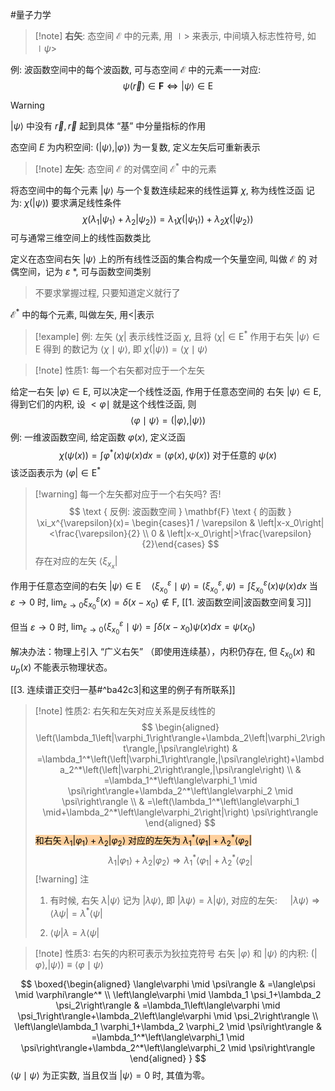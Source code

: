 #量子力学 

>[!note] **右矢**: 态空间 $\mathcal{E}$ 中的元素, 用 $\mid>$ 来表示, 中间填入标志性符号, 如 $\mid \psi>$ 

例: 波函数空间中的每个波函数, 可与态空间 $\mathcal{E}$ 中的元素一一对应:
$$
\psi(\vec{r}) \in \mathbf{F} \Leftrightarrow|\psi\rangle \in \mathrm{E}
$$

>[!warning] 
>$|\psi\rangle$ 中没有 $\vec{r}, \vec{r}$ 起到具体 “基” 中分量指标的作用

态空间 $E$ 为内积空间: $(|\psi\rangle,|\varphi\rangle)$ 为一复数, 定义左矢后可重新表示


>[!note] **左矢**: 态空间 $\mathcal{E}$ 的对偶空间 $\mathcal{E}^*$ 中的元素

将态空间中的每个元素 $|\psi\rangle$ 与一个复数连续起来的线性运算 $\chi$, 称为线性泛函 记为: $\chi(|\psi\rangle)$ 要求满足线性条件
$$
\chi\left(\lambda_1\left|\psi_1\right\rangle+\lambda_2\left|\psi_2\right\rangle\right)=\lambda_1 \chi\left(\left|\psi_1\right\rangle\right)+\lambda_2 \chi\left(\left|\psi_2\right\rangle\right)
$$
可与通常三维空间上的线性函数类比

定义在态空间右矢 $|\psi\rangle$ 上的所有线性泛函的集合构成一个矢量空间, 叫做 $\mathcal{E}$ 的 对偶空间，记为 $\varepsilon$ *, 可与函数空间类别

>不要求掌握过程, 只要知道定义就行了



$\mathcal{E}^*$ 中的每个元素, 叫做左矢, 用<|表示

>[!example] 例: 左矢 $\langle\chi|$ 表示线性泛函 $\chi$, 且将 $\langle\chi| \in \mathrm{E}^*$ 作用于右矢 $|\psi\rangle \in \mathrm{E}$ 得到 的数记为 $\langle\chi \mid \psi\rangle$, 即 $\chi(|\psi\rangle)=\langle\chi \mid \psi\rangle$

>[!note] 性质1: 每一个右矢都对应于一个左矢

给定一右矢 $|\varphi\rangle \in \mathrm{E}$, 可以决定一个线性泛函, 作用于任意态空间的 右矢 $|\psi\rangle \in \mathrm{E}$, 得到它们的内积, 设 $<\varphi \mid$ 就是这个线性泛函, 则
$$
\langle\varphi \mid \psi\rangle=(|\varphi\rangle,|\psi\rangle)
$$
例: 一维波函数空间, 给定函数 $\varphi(x)$, 定义泛函
$$
\chi(\psi(x))=\int \varphi^*(x) \psi(x) d x=(\varphi(x), \psi(x)) \text { 对于任意的 } \psi(x)
$$
该泛函表示为 $\langle\varphi| \in \mathrm{E}^*$


>[!warning] 每一个左矢都对应于一个右矢吗? 否!
$$
\text { 反例: 波函数空间 } \mathbf{F} \text { 的函数 } \xi_x^{\varepsilon}(x)= \begin{cases}1 / \varepsilon & \left|x-x_0\right|<\frac{\varepsilon}{2} \\ 0 & \left|x-x_0\right|>\frac{\varepsilon}{2}\end{cases}
$$
存在对应的左矢 $\left\langle\xi_{x_x}\right|$

作用于任意态空间的右矢 $|\psi\rangle \in \mathrm{E} \quad\left\langle\xi_{x_0}^{\varepsilon} \mid \psi\right\rangle=\left(\xi_{x_0}^{\varepsilon}, \psi\right)=\int \xi_{x_0}^{\varepsilon}(x) \psi(x) d x$ 当 $\varepsilon \rightarrow 0$ 时, $\lim _{\varepsilon \rightarrow 0} \xi_{x_0}^{\varepsilon}(x)=\delta\left(x-x_0\right) \notin \mathrm{F}$, [[1. 波函数空间|波函数空间复习]]

但当 $\varepsilon \rightarrow 0$ 时, $\lim _{\varepsilon \rightarrow 0}\left\langle\xi_{x_0}^{\varepsilon} \mid \psi\right\rangle=\int \delta\left(x-x_0\right) \psi(x) d x=\psi\left(x_0\right)$

解决办法：物理上引入 “广义右矢” （即使用连续基），内积仍存在, 但 $\xi_{x_0}(x)$ 和 $u_p(x)$ 不能表示物理状态。

[[3. 连续谱正交归一基#^ba42c3|和这里的例子有所联系]]


>[!note] 性质2: 右矢和左矢对应关系是反线性的
$$
\begin{aligned}
\left(\lambda_1\left|\varphi_1\right\rangle+\lambda_2\left|\varphi_2\right\rangle,|\psi\rangle\right) & =\lambda_1^*\left(\left|\varphi_1\right\rangle,|\psi\rangle\right)+\lambda_2^*\left(\left|\varphi_2\right\rangle,|\psi\rangle\right) \\
& =\lambda_1^*\left\langle\varphi_1 \mid \psi\right\rangle+\lambda_2^*\left\langle\varphi_2 \mid \psi\right\rangle \\
& =\left(\lambda_1^*\left\langle\varphi_1 \mid+\lambda_2^*\left\langle\varphi_2\right|\right) \psi\right\rangle
\end{aligned}
$$
<mark style="background: #FFB86CA6;">和右矢 $\lambda_1\left|\varphi_1\right\rangle+\lambda_2\left|\varphi_2\right\rangle$ 对应的左矢为 $\lambda_1^*\left\langle\varphi_1\right|+\lambda_2^*\left\langle\varphi_2\right|$</mark>
$$
\lambda_1\left|\varphi_1\right\rangle+\lambda_2\left|\varphi_2\right\rangle \Rightarrow \lambda_1^*\left\langle\varphi_1\right|+\lambda_2^*\left\langle\varphi_2\right|
$$
>[!warning] 注 
>1. 有时候, 右矢 $\lambda|\psi\rangle$ 记为 $|\lambda \psi\rangle$, 即 $|\lambda \psi\rangle=\lambda|\psi\rangle$, 对应的左矢: $\quad|\lambda \psi\rangle \Rightarrow\langle\lambda \psi|=\lambda^*\langle\psi|$
>
>2. $\langle\psi| \lambda=\lambda\langle\psi|$


>[!note] 性质3: 右矢的内积可表示为狄拉克符号 
>右矢 $|\varphi\rangle$ 和 $|\psi\rangle$ 的内积: $(|\varphi\rangle,|\psi\rangle) \equiv\langle\varphi \mid \psi\rangle$


$$
\boxed{\begin{aligned}
\langle\varphi \mid \psi\rangle & =\langle\psi \mid \varphi\rangle^* \\
\left\langle\varphi \mid \lambda_1 \psi_1+\lambda_2 \psi_2\right\rangle & =\lambda_1\left\langle\varphi \mid \psi_1\right\rangle+\lambda_2\left\langle\varphi \mid \psi_2\right\rangle \\
\left\langle\lambda_1 \varphi_1+\lambda_2 \varphi_2 \mid \psi\right\rangle & =\lambda_1^*\left\langle\varphi_1 \mid \psi\right\rangle+\lambda_2^*\left\langle\varphi_2 \mid \psi\right\rangle
\end{aligned}
}
$$
$\langle\psi \mid \psi\rangle$ 为正实数, 当且仅当 $|\psi\rangle=0$ 时, 其值为零。